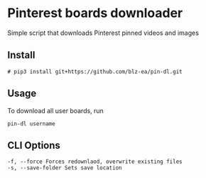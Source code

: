 Pinterest boards downloader
==

Simple script that downloads Pinterest pinned videos and images

Install
-------

```cli
# pip3 install git+https://github.com/blz-ea/pin-dl.git
```

Usage
---

To download all user boards, run

```cli
pin-dl username
```

CLI Options
---

```cli
-f, --force Forces redownlaod, overwrite existing files
-s, --save-folder Sets save location
```
